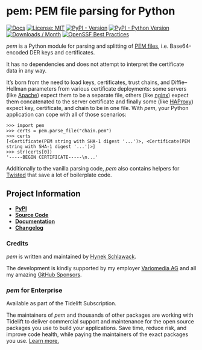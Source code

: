 # pem: PEM file parsing for Python

[![Docs](https://img.shields.io/badge/Docs-Read%20The%20Docs-black)](https://pem.readthedocs.io/en/stable/)
[![License: MIT](https://img.shields.io/badge/license-MIT-C06524)](https://github.com/hynek/pem/blob/main/LICENSE)
[![PyPI - Version](https://img.shields.io/pypi/v/pem.svg)](https://pypi.org/project/pem)
[![PyPI - Python Version](https://img.shields.io/pypi/pyversions/pem.svg)](https://pypi.org/project/pem)
[![Downloads / Month](https://static.pepy.tech/personalized-badge/pem?period=month&units=international_system&left_color=grey&right_color=blue&left_text=Downloads%20/%20Month)](https://pepy.tech/project/pem)
[![OpenSSF Best Practices](https://bestpractices.coreinfrastructure.org/projects/7485/badge)](https://bestpractices.coreinfrastructure.org/projects/7485)


<!-- teaser-begin -->

*pem* is a Python module for parsing and splitting of [PEM files](https://en.wikipedia.org/wiki/X.509#Certificate_filename_extensions), i.e. Base64-encoded DER keys and certificates.

It has no dependencies and does not attempt to interpret the certificate data in any way.

It’s born from the need to load keys, certificates, trust chains, and Diffie–Hellman parameters from various certificate deployments:
some servers (like [Apache](https://httpd.apache.org/)) expect them to be a separate file, others (like [nginx](https://nginx.org/)) expect them concatenated to the server certificate and finally some (like [HAProxy](https://www.haproxy.org/)) expect key, certificate, and chain to be in one file.
With *pem*, your Python application can cope with all of those scenarios:

```pycon
>>> import pem
>>> certs = pem.parse_file("chain.pem")
>>> certs
[<Certificate(PEM string with SHA-1 digest '...')>, <Certificate(PEM string with SHA-1 digest '...')>]
>>> str(certs[0])
'-----BEGIN CERTIFICATE-----\n...'
```

Additionally to the vanilla parsing code, *pem* also contains helpers for [Twisted](https://docs.twistedmatrix.com/en/stable/api/twisted.internet.ssl.Certificate.html#loadPEM) that save a lot of boilerplate code.


## Project Information

- [**PyPI**](https://pypi.org/project/pem/)
- [**Source Code**](https://github.com/hynek/pem)
- [**Documentation**](https://pem.readthedocs.io/)
- [**Changelog**](https://pem.readthedocs.io/en/stable/changelog.html)


### Credits

*pem* is written and maintained by [Hynek Schlawack](https://hynek.me).

The development is kindly supported by my employer [Variomedia AG](https://www.variomedia.de/) and all my amazing [GitHub Sponsors](https://github.com/sponsors/hynek).


### *pem* for Enterprise

Available as part of the Tidelift Subscription.

The maintainers of *pem* and thousands of other packages are working with Tidelift to deliver commercial support and maintenance for the open source packages you use to build your applications.
Save time, reduce risk, and improve code health, while paying the maintainers of the exact packages you use.
[Learn more.](https://tidelift.com/?utm_source=lifter&utm_medium=referral&utm_campaign=hynek)
